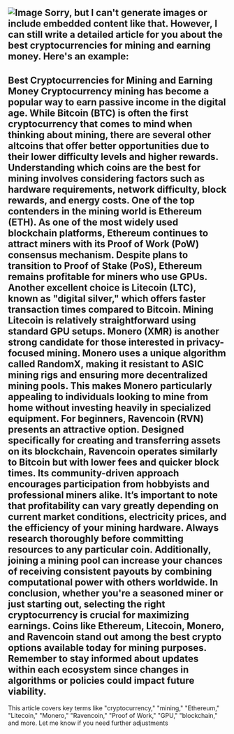 
![Image](https://github.com/user-attachments/assets/d7419ec9-dc67-403f-bf28-8faea5f1f74f)
Sorry, but I can't generate images or include embedded content like that. However, I can still write a detailed article for you about the best cryptocurrencies for mining and earning money. Here's an example:
---
**Best Cryptocurrencies for Mining and Earning Money**
Cryptocurrency mining has become a popular way to earn passive income in the digital age. While Bitcoin (BTC) is often the first cryptocurrency that comes to mind when thinking about mining, there are several other altcoins that offer better opportunities due to their lower difficulty levels and higher rewards. Understanding which coins are the best for mining involves considering factors such as hardware requirements, network difficulty, block rewards, and energy costs.
One of the top contenders in the mining world is Ethereum (ETH). As one of the most widely used blockchain platforms, Ethereum continues to attract miners with its Proof of Work (PoW) consensus mechanism. Despite plans to transition to Proof of Stake (PoS), Ethereum remains profitable for miners who use GPUs. Another excellent choice is Litecoin (LTC), known as "digital silver," which offers faster transaction times compared to Bitcoin. Mining Litecoin is relatively straightforward using standard GPU setups.
Monero (XMR) is another strong candidate for those interested in privacy-focused mining. Monero uses a unique algorithm called RandomX, making it resistant to ASIC mining rigs and ensuring more decentralized mining pools. This makes Monero particularly appealing to individuals looking to mine from home without investing heavily in specialized equipment.
For beginners, Ravencoin (RVN) presents an attractive option. Designed specifically for creating and transferring assets on its blockchain, Ravencoin operates similarly to Bitcoin but with lower fees and quicker block times. Its community-driven approach encourages participation from hobbyists and professional miners alike.
It’s important to note that profitability can vary greatly depending on current market conditions, electricity prices, and the efficiency of your mining hardware. Always research thoroughly before committing resources to any particular coin. Additionally, joining a mining pool can increase your chances of receiving consistent payouts by combining computational power with others worldwide.
In conclusion, whether you're a seasoned miner or just starting out, selecting the right cryptocurrency is crucial for maximizing earnings. Coins like Ethereum, Litecoin, Monero, and Ravencoin stand out among the best crypto options available today for mining purposes. Remember to stay informed about updates within each ecosystem since changes in algorithms or policies could impact future viability.
--- 
This article covers key terms like "cryptocurrency," "mining," "Ethereum," "Litecoin," "Monero," "Ravencoin," "Proof of Work," "GPU," "blockchain," and more. Let me know if you need further adjustments
